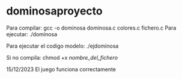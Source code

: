 # dominosaproyecto

Para compilar: gcc -o dominosa dominosa.c colores.c fichero.c
Para ejecutar: ./dominosa

Para ejecutar el codigo modelo: ./ejdominosa

Si no compila: chmod +x *nombre_del_fichero*

15/12/2023
El juego funciona correctamente
